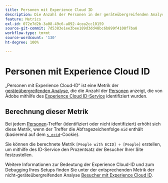 ```yaml
---
title: Personen mit Experience Cloud ID
description: Die Anzahl der Personen in der geräteübergreifenden Analyse, die über eine Experience Cloud ID verfügen.
feature: Metrics
exl-id: 072e7d2b-3a08-49c6-a892-4cea2cc10159
source-git-commit: 7d5383e1ee3bee189d3dd48bc6b899f4108f7ba8
workflow-type: tm+mt
source-wordcount: '130'
ht-degree: 100%

---
```


# Personen mit Experience Cloud ID

„Personen mit Experience Cloud-ID“ ist eine Metrik der [geräteübergreifenden Analyse](../cda/overview.md), die die Anzahl der [Personen](people.md) anzeigt, die von Adobe mithilfe des [Experience Cloud ID-Service](https://experienceleague.adobe.com/docs/id-service/using/home.html?lang=de) identifiziert wurden.

## Berechnung dieser Metrik

Bei jedem [Personen](people.md)-Treffer (identifiziert oder nicht identifiziert) erhöht sich diese Metrik, wenn der Treffer die Abfragezeichenfolge `mid` enthält (basierend auf dem [`s_ecid`](https://experienceleague.adobe.com/docs/core-services/interface/ec-cookies/cookies-analytics.html?lang=de)-Cookie).

Sie können die berechnete Metrik `[People with ECID] ÷ [People]` erstellen, um mithilfe des ID-Service den Prozentsatz der Besucher Ihrer Site festzustellen.

Weitere Informationen zur Bedeutung der Experience Cloud-ID und zum Debugging Ihres Setups finden Sie unter der entsprechenden Metrik der nicht-geräteübergreifenden Analyse [Besucher mit Experience Cloud ID](visitors-with-ecid.md).

